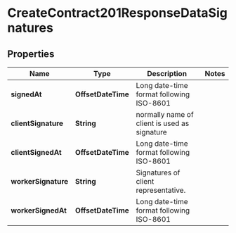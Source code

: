 

# CreateContract201ResponseDataSignatures


## Properties

| Name | Type | Description | Notes |
|------------ | ------------- | ------------- | -------------|
|**signedAt** | **OffsetDateTime** | Long date-time format following ISO-8601 |  |
|**clientSignature** | **String** | normally name of client is used as signature |  |
|**clientSignedAt** | **OffsetDateTime** | Long date-time format following ISO-8601 |  |
|**workerSignature** | **String** | Signatures of client representative. |  |
|**workerSignedAt** | **OffsetDateTime** | Long date-time format following ISO-8601 |  |



